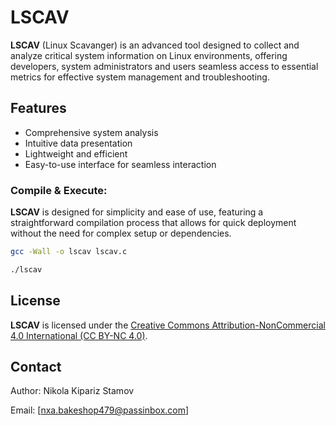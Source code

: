 # LSCAV

**LSCAV** (Linux Scavanger) is an advanced tool designed to collect and analyze critical system information on Linux environments, offering developers, system administrators and users seamless access to essential metrics for effective system management and troubleshooting.

## Features
- Comprehensive system analysis
- Intuitive data presentation
- Lightweight and efficient
- Easy-to-use interface for seamless interaction

### Compile & Execute:

**LSCAV** is designed for simplicity and ease of use, featuring a straightforward compilation process that allows for quick deployment without the need for complex setup or dependencies.

```bash
gcc -Wall -o lscav lscav.c
```

```bash
./lscav
```

## License

**LSCAV** is licensed under the [Creative Commons Attribution-NonCommercial 4.0 International (CC BY-NC 4.0)](https://creativecommons.org/licenses/by-nc/4.0/).

## Contact

Author: Nikola Kipariz Stamov  

Email: [nxa.bakeshop479@passinbox.com]  
